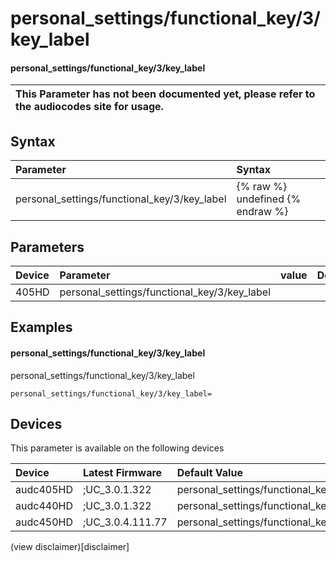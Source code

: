 ﻿---
description: personal_settings/functional_key/3/key_label
search: false
---

# personal_settings/functional_key/3/key_label

#### personal_settings/functional_key/3/key_label


| This Parameter has not been documented yet, please refer to the audiocodes site for usage.  |
| :--- |

## Syntax
| Parameter | Syntax |
| :--- | :--- |
|personal_settings/functional_key/3/key_label | {% raw %} undefined {% endraw %} |

## Parameters
|Device|Parameter|value|Description|
|:---|:---|:---|:---|
| 405HD | personal_settings/functional_key/3/key_label |  |  |

## Examples
#### personal_settings/functional_key/3/key_label

personal_settings/functional_key/3/key_label

```
personal_settings/functional_key/3/key_label=
```

## Devices
This parameter is available on the following devices

| Device | Latest Firmware | Default Value |
|:---|:---|:---|
| audc405HD | ;UC_3.0.1.322 | personal_settings/functional_key/3/key_label= 
| audc440HD | ;UC_3.0.1.322 | personal_settings/functional_key/3/key_label= 
| audc450HD | ;UC_3.0.4.111.77 | personal_settings/functional_key/3/key_label= 

(view disclaimer)[disclaimer]
